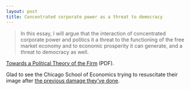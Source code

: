 ```yaml
---
layout: post
title: Concentrated corporate power as a threat to democracy
---
```


> In this essay, I will argue that the interaction of concentrated corporate
> power and politics it a threat to the functioning of the free market economy
> and to economic prosperity it can generate, and a threat to democracy as
> well.

[Towards a Political Theory of the Firm](https://www.nber.org/papers/w23593.pdf) (PDF).

Glad to see the Chicago School of Economics trying to resuscitate their image
after [the previous damage they've
done](https://boingboing.net/2017/10/25/stiglitz-vs-friedman.html).


<a href="https://brid.gy/publish/twitter"></a>
